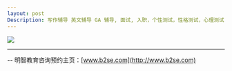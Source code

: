 ```yaml
---
layout: post
Description: 写作辅导 英文辅导 GA 辅导, 面试, 入职，个性测试，性格测试，心理测试，人格特质, Personality Tests, Interviews tutoring, Resume Writing, 莫瑞斯比 测试 报告, Norrisby Online career diagnostic assessment, Morrisby Profile Report Test, Victoria Government public schools Year 9, private schools, Y10, general ability, aptitude test, psychometric  
---
```


![](https://live.staticflickr.com/65535/48136606403_3b766b1c1d_o.jpg)


	
--------
-- 明智教育咨询预约主页：[www.b2se.com](http://www.b2se.com)

